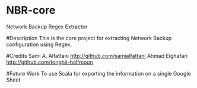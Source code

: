 # NBR-core

Network Backup Regex Extractor

#Description
This is the core project for extracting Network Backup configuration using Regex.

#Credits
Sami A. Alfattani http://github.com/samialfattani
Ahmad Elghafari http://github.com/tonghit-halfmoon

#Future Work
To use Scala for exporting the information on a single Google Sheet  
